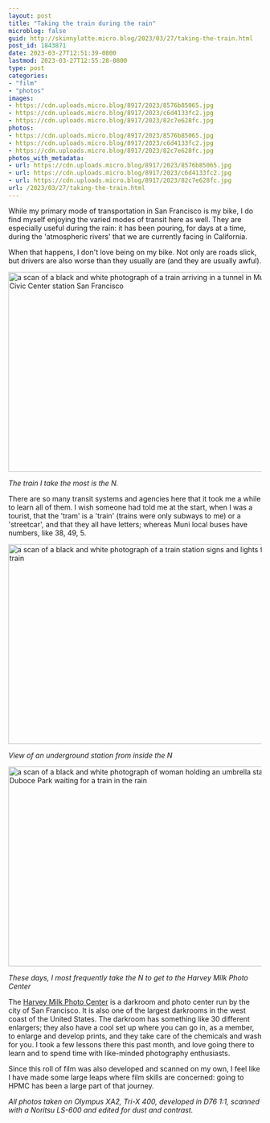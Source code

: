 ```yaml
---
layout: post
title: "Taking the train during the rain"
microblog: false
guid: http://skinnylatte.micro.blog/2023/03/27/taking-the-train.html
post_id: 1843871
date: 2023-03-27T12:51:39-0800
lastmod: 2023-03-27T12:55:28-0800
type: post
categories:
- "film"
- "photos"
images:
- https://cdn.uploads.micro.blog/8917/2023/8576b85065.jpg
- https://cdn.uploads.micro.blog/8917/2023/c6d4133fc2.jpg
- https://cdn.uploads.micro.blog/8917/2023/82c7e628fc.jpg
photos:
- https://cdn.uploads.micro.blog/8917/2023/8576b85065.jpg
- https://cdn.uploads.micro.blog/8917/2023/c6d4133fc2.jpg
- https://cdn.uploads.micro.blog/8917/2023/82c7e628fc.jpg
photos_with_metadata:
- url: https://cdn.uploads.micro.blog/8917/2023/8576b85065.jpg
- url: https://cdn.uploads.micro.blog/8917/2023/c6d4133fc2.jpg
- url: https://cdn.uploads.micro.blog/8917/2023/82c7e628fc.jpg
url: /2023/03/27/taking-the-train.html
---
```

While my primary mode of transportation in San Francisco is my bike, I do find myself enjoying the varied modes of transit here as well. They are especially useful during the rain: it has been pouring, for days at a time, during the 'atmospheric rivers' that we are currently facing in California.

When that happens, I don't love being on my bike. Not only are roads slick, but drivers are also worse than they usually are (and they are usually awful). 

<img src="uploads/2023/8576b85065.jpg" width="600" height="397" alt="a scan of a black and white photograph of a train arriving in a tunnel in Muni Metro Civic Center station San Francisco" />

*The train I take the most is the N.*

There are so many transit systems and agencies here that it took me a while to learn all of them. I wish someone had told me at the start, when I was a tourist, that the 'tram' is a 'train' (trains were only subways to me) or a 'streetcar', and that they all have letters; whereas Muni local buses have numbers, like 38, 49, 5. 

<img src="uploads/2023/c6d4133fc2.jpg" width="600" height="397" alt="a scan of a black and white photograph of a train station signs and lights from inside a train" />

*View of an underground station from inside the N*

<img src="uploads/2023/82c7e628fc.jpg" width="600" height="397" alt="a scan of a black and white photograph of woman holding an umbrella standing at Duboce Park waiting for a train in the rain" />

*These days, I most frequently take the N to get to the Harvey Milk Photo Center*

The [Harvey Milk Photo Center](https://www.harveymilkphotocenter.org) is a darkroom and photo center run by the city of San Francisco. It is also one of the largest darkrooms in the west coast of the United States. The darkroom has something like 30 different enlargers; they also have a cool set up where you can go in, as a member, to enlarge and develop prints, and they take care of the chemicals and wash for you. I took a few lessons there this past month, and love going there to learn and to spend time with like-minded photography enthusiasts.

Since this roll of film was also developed and scanned on my own, I feel like I have made some large leaps where film skills are concerned: going to HPMC has been a large part of that journey.

*All photos taken on Olympus XA2, Tri-X 400, developed in D76 1:1, scanned with a Noritsu LS-600 and edited for dust and contrast.*
